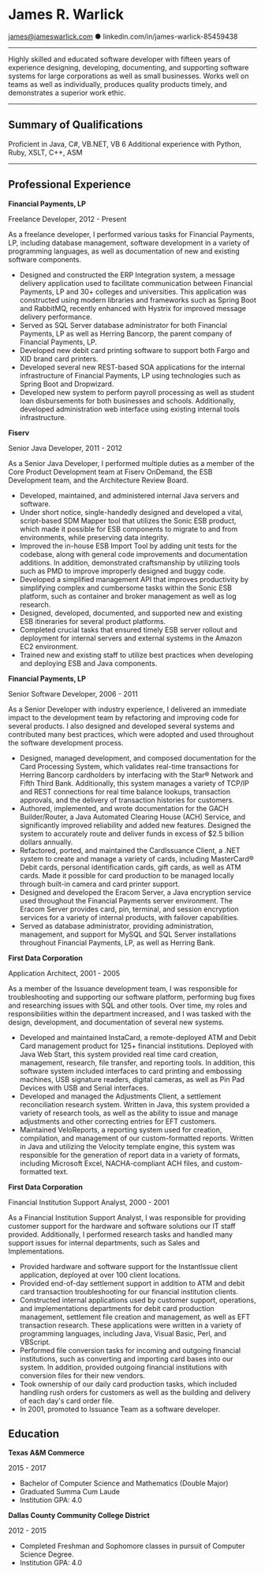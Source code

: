 

**James R. Warlick**
=====================
james@jameswarlick.com ● linkedin.com/in/james-warlick-85459438

----------

Highly skilled and educated software developer with fifteen years of experience designing, developing, documenting, and supporting software systems for large corporations as well as small businesses.  Works well on teams as well as individually, produces quality products timely, and demonstrates a superior work ethic.

----------

**Summary of Qualifications**
-----------------------------

Proficient in Java, C#, VB.NET, VB 6 
Additional experience with Python, Ruby, XSLT, C++, ASM

----------

**Professional Experience**
---------------------------

**Financial Payments, LP**

Freelance Developer, 2012 - Present

As a freelance developer, I performed various tasks for Financial Payments, LP, including database management, software development in a variety of programming languages, as well as documentation of new and existing software components.  

- Designed and constructed the ERP Integration system, a message delivery application used to facilitate communication between Financial Payments, LP and 30+ colleges and universities.  This application was constructed using modern libraries and frameworks such as Spring Boot and RabbitMQ, recently enhanced with Hystrix for improved message delivery performance.
- Served as SQL Server database administrator for both Financial Payments, LP as well as Herring Bancorp, the parent company of Financial Payments, LP.
- Developed new debit card printing software to support both Fargo and XID brand card printers. 
- Developed several new REST-based SOA applications for the internal infrastructure of Financial Payments, LP using technologies such as Spring Boot and Dropwizard.
- Developed new system to perform payroll processing as well as student loan disbursements for both businesses and schools.  Additionally, developed administration web interface using existing internal tools infrastructure.


**Fiserv**

Senior Java Developer, 2011 - 2012

As a Senior Java Developer, I performed multiple duties as a member of the Core Product Development team at Fiserv OnDemand, the ESB Development team, and the Architecture Review Board.

- Developed, maintained, and administered internal Java servers and software. 
- Under short notice, single-handedly designed and developed a vital, script-based SDM Mapper tool that utilizes the Sonic ESB product, which made it possible for ESB components to migrate to and from environments, while preserving data integrity.  
- Improved the in-house ESB Import Tool by adding unit tests for the codebase, along with general code improvements and documentation additions.  In addition, demonstrated craftsmanship by utilizing tools such as PMD to improve improperly designed and buggy code. 
- Developed a simplified management API that improves productivity by simplifying complex and cumbersome tasks within the Sonic ESB platform, such as container and broker management as well as log research.  
- Designed, developed, documented, and supported new and existing ESB itineraries for several product platforms.  
- Completed crucial tasks that ensured timely ESB server rollout and deployment for internal servers and external systems in the Amazon EC2 environment.  
- Trained new and existing staff to utilize best practices when developing and deploying ESB and Java components.



**Financial Payments, LP**

Senior Software Developer, 2006 - 2011

As a Senior Developer with industry experience, I delivered an immediate impact to the development team by refactoring and improving code for several products.  I also designed and developed several systems and contributed many best practices, which were adopted and used throughout the software development process.  

- Designed, managed development, and composed documentation for the Card Processing System, which validates real-time transactions for Herring Bancorp cardholders by interfacing with the Star® Network and Fifth Third Bank. Additionally, this system manages a variety of TCP/IP and REST connections for real time balance lookups, transaction approvals, and the delivery of transaction histories for customers.  
- Authored, implemented, and wrote documentation for the GACH Builder/Router, a Java Automated Clearing House (ACH) Service, and significantly improved reliability and added new features. Designed the system to accurately route and deliver funds in excess of $2.5 billion dollars annually.
- Refactored, ported, and maintained the CardIssuance Client, a .NET system to create and manage a variety of cards, including MasterCard® Debit cards, personal identification cards, gift cards, as well as ATM cards. Made it possible for card production to be managed locally through built-in camera and card printer support. 
- Designed and developed the Eracom Server, a Java encryption service used throughout the Financial Payments server environment. The Eracom Server provides card, pin, terminal, and session encryption services for a variety of internal products, with failover capabilities. 
- Served as database administrator, providing administration, management, and support for MySQL and SQL Server installations throughout Financial Payments, LP, as well as Herring Bank.


**First Data Corporation**

Application Architect, 2001 - 2005

As a member of the Issuance development team, I was responsible for troubleshooting and supporting our software platform, performing bug fixes and researching issues with SQL and other tools.  Over time, my roles and responsibilities within the department increased, and I was tasked with the design, development, and documentation of several new systems.  

- Developed and maintained InstaCard, a remote-deployed ATM and Debit Card management product for 125+ financial institutions. Deployed with Java Web Start, this system provided real time card creation, management, research, file transfer, and reporting tools. In addition, this software system included interfaces to card printing and embossing machines, USB signature readers, digital cameras, as well as Pin Pad Devices with USB and Serial interfaces.
- Developed and managed the Adjustments Client, a settlement reconciliation research system. Written in Java, this system provided a variety of research tools, as well as the ability to issue and manage adjustments and other correcting entries for EFT customers. 
- Maintained VeloReports, a reporting system used for creation, compilation, and management of our custom-formatted reports. Written in Java and utilizing the Velocity template engine, this system was responsible for the generation of report data in a variety of formats, including Microsoft Excel, NACHA-compliant ACH files, and custom-formatted text. 


**First Data Corporation**

Financial Institution Support Analyst, 2000 - 2001

As a Financial Institution Support Analyst, I was responsible for providing customer support for the hardware and software solutions our IT staff provided.  Additionally, I performed research tasks and handled many support issues for internal departments, such as Sales and Implementations.  

- Provided hardware and software support for the InstantIssue client application, deployed at over 100 client locations.
- Provided end-of-day settlement support in addition to ATM and debit card transaction troubleshooting for our financial institution clients. 
- Constructed internal applications used by customer support, operations, and implementations departments for debit card production management, settlement file creation and management, as well as EFT transaction research. These applications were written in a variety of programming languages, including Java, Visual Basic, Perl, and VBScript. 
- Performed file conversion tasks for incoming and outgoing financial institutions, such as converting and importing card bases into our system.  In addition, provided outgoing financial institutions with conversion files for their new vendors.  
- Took ownership of our daily card production tasks, which included handling rush orders for customers as well as the building and delivery of each day's card order file.  
- In 2001, promoted to Issuance Team as a software developer. 


**Education**
-------------

**Texas A&M Commerce**

2015 - 2017

- Bachelor of Computer Science and Mathematics (Double Major)
- Graduated Summa Cum Laude
- Institution GPA: 4.0

**Dallas County Community College District**

2012 - 2015

- Completed Freshman and Sophomore classes in pursuit of Computer Science Degree.
- Institution GPA:  4.0


